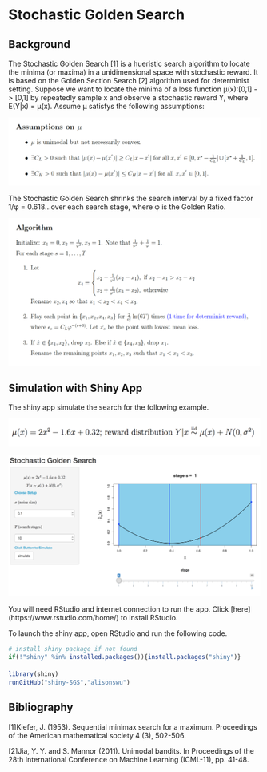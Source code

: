 # Stochastic Golden Search
## Background
The Stochastic Golden Search [1] is a hueristic search algorithm to locate the minima (or maxima) in a unidimensional space with stochastic reward. It is based on the Golden Section Search [2] algorithm used for determinist setting. Suppose we want to locate the minima of a loss function μ(x):[0,1] -> [0,1] by repeatedly sample x and observe a stochastic reward Y, where E(Y|x) = μ(x). Assume μ satisfys the following assumptions:
<p align="left">
  <img src="assumption.png" width="800"/>
</p>

The Stochastic Golden Search shrinks the search interval by a fixed factor 1/φ = 0.618...over each search stage, where φ is the Golden Ratio. 
<p align="left">
  <img src="algorithm.png" width="800"/>
</p>




## Simulation with Shiny App 
The shiny app simulate the search for the following example.
<p align="left">
  <img src="shiny.png" width="570"/>
</p>
<p align="left">
  <img src="screenshot.png" width="600"/>
</p>
You will need RStudio and internet connection to run the app. Click [here](https://www.rstudio.com/home/) to install RStudio.

To launch the shiny app, open RStudio and run the following code. 

```R
# install shiny package if not found
if(!"shiny" %in% installed.packages()){install.packages("shiny")}

library(shiny)
runGitHub("shiny-SGS","alisonswu")
```

## Bibliography
[1]Kiefer, J. (1953). Sequential minimax search for a maximum. Proceedings of the American mathematical society 4 (3), 502-506.

[2]Jia, Y. Y. and S. Mannor (2011). Unimodal bandits. In Proceedings of the 28th International Conference on Machine Learning (ICML-11), pp. 41-48.

